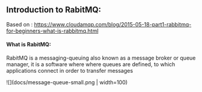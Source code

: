 ## Introduction to RabitMQ:
Based on : https://www.cloudamqp.com/blog/2015-05-18-part1-rabbitmq-for-beginners-what-is-rabbitmq.html

#### What is RabitMQ:

RabitMQ is a messaging-queuing also known as a message broker or queue manager, it is a software where where queues are defined, to which
applications connect in order to transfer messages

![](docs/message-queue-small.png | width=100)

